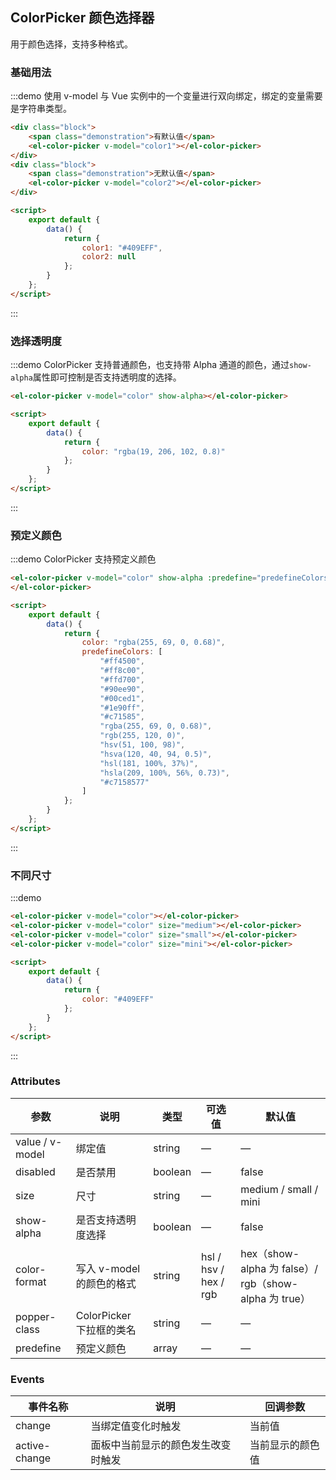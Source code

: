 ## ColorPicker 颜色选择器

用于颜色选择，支持多种格式。

### 基础用法

:::demo 使用 v-model 与 Vue 实例中的一个变量进行双向绑定，绑定的变量需要是字符串类型。

```html
<div class="block">
	<span class="demonstration">有默认值</span>
	<el-color-picker v-model="color1"></el-color-picker>
</div>
<div class="block">
	<span class="demonstration">无默认值</span>
	<el-color-picker v-model="color2"></el-color-picker>
</div>

<script>
	export default {
		data() {
			return {
				color1: "#409EFF",
				color2: null
			};
		}
	};
</script>
```

:::

### 选择透明度

:::demo ColorPicker 支持普通颜色，也支持带 Alpha 通道的颜色，通过`show-alpha`属性即可控制是否支持透明度的选择。

```html
<el-color-picker v-model="color" show-alpha></el-color-picker>

<script>
	export default {
		data() {
			return {
				color: "rgba(19, 206, 102, 0.8)"
			};
		}
	};
</script>
```

:::

### 预定义颜色

:::demo ColorPicker 支持预定义颜色

```html
<el-color-picker v-model="color" show-alpha :predefine="predefineColors">
</el-color-picker>

<script>
	export default {
		data() {
			return {
				color: "rgba(255, 69, 0, 0.68)",
				predefineColors: [
					"#ff4500",
					"#ff8c00",
					"#ffd700",
					"#90ee90",
					"#00ced1",
					"#1e90ff",
					"#c71585",
					"rgba(255, 69, 0, 0.68)",
					"rgb(255, 120, 0)",
					"hsv(51, 100, 98)",
					"hsva(120, 40, 94, 0.5)",
					"hsl(181, 100%, 37%)",
					"hsla(209, 100%, 56%, 0.73)",
					"#c7158577"
				]
			};
		}
	};
</script>
```

:::

### 不同尺寸

:::demo

```html
<el-color-picker v-model="color"></el-color-picker>
<el-color-picker v-model="color" size="medium"></el-color-picker>
<el-color-picker v-model="color" size="small"></el-color-picker>
<el-color-picker v-model="color" size="mini"></el-color-picker>

<script>
	export default {
		data() {
			return {
				color: "#409EFF"
			};
		}
	};
</script>
```

:::

### Attributes

| 参数            | 说明                      | 类型    | 可选值                | 默认值                                                |
| --------------- | ------------------------- | ------- | --------------------- | ----------------------------------------------------- |
| value / v-model | 绑定值                    | string  | —                     | —                                                     |
| disabled        | 是否禁用                  | boolean | —                     | false                                                 |
| size            | 尺寸                      | string  | —                     | medium / small / mini                                 |
| show-alpha      | 是否支持透明度选择        | boolean | —                     | false                                                 |
| color-format    | 写入 v-model 的颜色的格式 | string  | hsl / hsv / hex / rgb | hex（show-alpha 为 false）/ rgb（show-alpha 为 true） |
| popper-class    | ColorPicker 下拉框的类名  | string  | —                     | —                                                     |
| predefine       | 预定义颜色                | array   | —                     | —                                                     |

### Events

| 事件名称      | 说明                               | 回调参数         |
| ------------- | ---------------------------------- | ---------------- |
| change        | 当绑定值变化时触发                 | 当前值           |
| active-change | 面板中当前显示的颜色发生改变时触发 | 当前显示的颜色值 |
